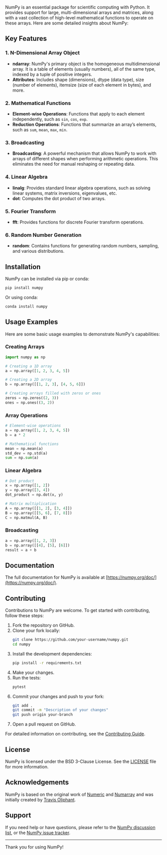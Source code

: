 NumPy is an essential package for scientific computing with Python. It provides support for large, multi-dimensional arrays and matrices, along with a vast collection of high-level mathematical functions to operate on these arrays. Here are some detailed insights about NumPy:

## Key Features

### 1. N-Dimensional Array Object
- **ndarray**: NumPy's primary object is the homogeneous multidimensional array. It is a table of elements (usually numbers), all of the same type, indexed by a tuple of positive integers.
- **Attributes**: Includes shape (dimensions), dtype (data type), size (number of elements), itemsize (size of each element in bytes), and more.

### 2. Mathematical Functions
- **Element-wise Operations**: Functions that apply to each element independently, such as `sin`, `cos`, `exp`.
- **Reduction Operations**: Functions that summarize an array’s elements, such as `sum`, `mean`, `max`, `min`.

### 3. Broadcasting
- **Broadcasting**: A powerful mechanism that allows NumPy to work with arrays of different shapes when performing arithmetic operations. This eliminates the need for manual reshaping or repeating data.

### 4. Linear Algebra
- **linalg**: Provides standard linear algebra operations, such as solving linear systems, matrix inversions, eigenvalues, etc.
- **dot**: Computes the dot product of two arrays.

### 5. Fourier Transform
- **fft**: Provides functions for discrete Fourier transform operations.

### 6. Random Number Generation
- **random**: Contains functions for generating random numbers, sampling, and various distributions.

## Installation

NumPy can be installed via pip or conda:

```sh
pip install numpy
```

Or using conda:

```sh
conda install numpy
```

## Usage Examples

Here are some basic usage examples to demonstrate NumPy's capabilities:

### Creating Arrays

```python
import numpy as np

# Creating a 1D array
a = np.array([1, 2, 3, 4, 5])

# Creating a 2D array
b = np.array([[1, 2, 3], [4, 5, 6]])

# Creating arrays filled with zeros or ones
zeros = np.zeros((2, 3))
ones = np.ones((3, 2))
```

### Array Operations

```python
# Element-wise operations
a = np.array([1, 2, 3, 4, 5])
b = a * 2

# Mathematical functions
mean = np.mean(a)
std_dev = np.std(a)
sum = np.sum(a)
```

### Linear Algebra

```python
# Dot product
x = np.array([1, 2])
y = np.array([3, 4])
dot_product = np.dot(x, y)

# Matrix multiplication
A = np.array([[1, 2], [3, 4]])
B = np.array([[5, 6], [7, 8]])
C = np.matmul(A, B)
```

### Broadcasting

```python
a = np.array([1, 2, 3])
b = np.array([[4], [5], [6]])
result = a + b
```

## Documentation

The full documentation for NumPy is available at [https://numpy.org/doc/](https://numpy.org/doc/).

## Contributing

Contributions to NumPy are welcome. To get started with contributing, follow these steps:

1. Fork the repository on GitHub.
2. Clone your fork locally:
    ```sh
    git clone https://github.com/your-username/numpy.git
    cd numpy
    ```
3. Install the development dependencies:
    ```sh
    pip install -r requirements.txt
    ```
4. Make your changes.
5. Run the tests:
    ```sh
    pytest
    ```
6. Commit your changes and push to your fork:
    ```sh
    git add .
    git commit -m "Description of your changes"
    git push origin your-branch
    ```
7. Open a pull request on GitHub.

For detailed information on contributing, see the [Contributing Guide](https://github.com/numpy/numpy/blob/main/CONTRIBUTING.md).

## License

NumPy is licensed under the BSD 3-Clause License. See the [LICENSE](https://github.com/numpy/numpy/blob/main/LICENSE.txt) file for more information.

## Acknowledgements

NumPy is based on the original work of [Numeric](http://numpy.org/numeric) and [Numarray](http://numpy.org/numarray) and was initially created by [Travis Oliphant](http://www.travisoliphant.com/).

## Support

If you need help or have questions, please refer to the [NumPy discussion list](https://mail.python.org/mailman/listinfo/numpy-discussion), or the [NumPy issue tracker](https://github.com/numpy/numpy/issues).

---

Thank you for using NumPy!
